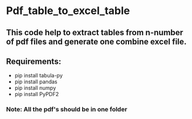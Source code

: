 # Pdf_table_to_excel_table
## This code help to extract tables from n-number of pdf files and generate one combine excel file. 
## Requirements:
- pip install tabula-py
- pip install pandas
- pip install numpy
- pip install PyPDF2
### Note:  All the pdf's should be in one folder 
